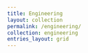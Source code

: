 ```yaml
---
title: Engineering
layout: collection
permalink: /engineering/
collection: engineering
entries_layout: grid
---
```

